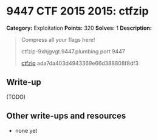 # 9447 CTF 2015 2015: ctfzip

**Category:** Exploitation
**Points:** 320
**Solves:** 1
**Description:**

> Compress all your flags here!
>
>
> ctfzip-9xhjgvgt.9447.plumbing port 9447
>
> [ctfzip](./ctfzip-ada7da403d4943369e66d388808f8df3)  ada7da403d4943369e66d388808f8df3


## Write-up

(TODO)

## Other write-ups and resources

* none yet
